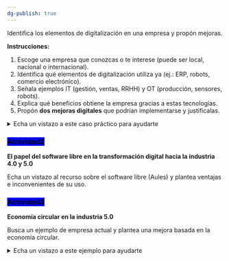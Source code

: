```yaml
---
dg-publish: true
---
```




Identifica los elementos de digitalización en una empresa y propón mejoras.

**Instrucciones:**

1. Escoge una empresa que conozcas o te interese (puede ser local, nacional o internacional).
2. Identifica qué elementos de digitalización utiliza ya (ej.: ERP, robots, comercio electrónico).
3. Señala ejemplos IT (gestión, ventas, RRHH) y OT (producción, sensores, robots).
4. Explica qué beneficios obtiene la empresa gracias a estas tecnologías.
5. Propón **dos mejoras digitales** que podrían implementarse y justifícalas.

<details>

<summary>Echa un vistazo a este caso práctico para ayudarte</summary>

<mark style="background-color:$info;">**Empresa seleccionada:**</mark> *<mark style="background-color:$info;">Mercadona (cadena de supermercados española)</mark>*

1. <mark style="background-color:$info;">**Elementos de digitalización que ya utiliza:**</mark>
   * *<mark style="background-color:$info;">IT:</mark>*
     * <mark style="background-color:$info;">Plataforma de comercio electrónico (tienda online).</mark>
     * <mark style="background-color:$info;">Sistema ERP para la gestión de inventarios.</mark>
     * <mark style="background-color:$info;">Aplicación móvil para clientes y programas de fidelización.</mark>
   * *<mark style="background-color:$info;">OT:</mark>*
     * <mark style="background-color:$info;">Robots en almacenes para clasificar productos y mover palets.</mark>
     * <mark style="background-color:$info;">Sensores de temperatura en cámaras frigoríficas.</mark>
     * <mark style="background-color:$info;">Sistemas automáticos de control logístico en centros de distribución.</mark>
2. <mark style="background-color:$info;">**Impacto en la empresa:**</mark>
   * <mark style="background-color:$info;">Mejora la eficiencia logística gracias a la automatización.</mark>
   * <mark style="background-color:$info;">Reduce las pérdidas de productos frescos mediante sensores de control.</mark>
   * <mark style="background-color:$info;">Aumenta la satisfacción del cliente con servicios digitales de compra online.</mark>
   * <mark style="background-color:$info;">Garantiza la trazabilidad de los productos desde el origen hasta el punto de venta.</mark>
3. <mark style="background-color:$info;">**Propuestas de mejora:**</mark>
   * <mark style="background-color:$info;">**Mejora 1: Uso de Inteligencia Artificial para análisis predictivo de la demanda.**</mark>\
     \&#xNAN;*<mark style="background-color:$info;">Justificación:</mark>* <mark style="background-color:$info;"></mark><mark style="background-color:$info;">permitiría prever qué productos serán más demandados en función de la temporada o tendencias de consumo, reduciendo roturas de stock y minimizando el desperdicio alimentario.</mark>
   * <mark style="background-color:$info;">**Mejora 2: Implantar gemelos digitales en los centros logísticos.**</mark>\
     \&#xNAN;*<mark style="background-color:$info;">Justificación:</mark>* <mark style="background-color:$info;"></mark><mark style="background-color:$info;">se podrían simular distintos escenarios de organización de almacenes antes de aplicarlos, aumentando la eficiencia sin interrumpir las operaciones reales.</mark>

</details>

### <mark style="background-color:blue;">**Actividad2**</mark>

**El papel del software libre en la transformación digital hacia la industria 4.0 y 5.0**

Echa un vistazo al recurso sobre el software libre (Aules) y plantea ventajas e inconvenientes de su uso.

### <mark style="background-color:blue;">**Actividad3**</mark>

**Economía circular en la industria 5.0**

Busca un ejemplo de empresa actual y plantea una mejora basada en la economía circular.

<details>

<summary>Echa un vistazo a este ejemplo para ayudarte</summary>

La industria textil es una de las que más residuos genera en el mundo. Bajo un modelo tradicional (lineal), la ropa se produce, se consume y se desecha, lo que provoca un enorme impacto ambiental.

Con la **economía circular** aplicada en el marco de la **Industria 5.0**, se busca un enfoque más sostenible y colaborativo entre personas y tecnología:

1. **Recogida de ropa usada**: Grandes marcas como **H\&M o Inditex** han implantado sistemas de recogida en tienda, donde los clientes pueden depositar prendas que ya no utilizan.
2. **Clasificación inteligente**: A través de **sistemas automatizados y algoritmos de IA**, la ropa se clasifica según su estado, material y posibilidades de reutilización.
3. **Reutilización y reciclaje**:
   * Prendas en buen estado se revenden en tiendas de segunda mano (*recommerce*).
   * Otras se **reciclan** para obtener fibras que permiten fabricar nuevas telas (por ejemplo, convertir vaqueros usados en nuevos tejidos de algodón reciclado).
4. **Producción sostenible**: Los fabricantes, apoyados en tecnologías de **IoT y Big Data**, ajustan la producción en función de la demanda real, evitando sobreproducción y reduciendo el desperdicio.
5. **Personalización en la Industria 5.0**: Gracias a la integración de la robótica avanzada y la interacción humano-máquina, los clientes pueden incluso **personalizar sus prendas recicladas**, dándoles un valor añadido y alargando su ciclo de vida.

**Resultado**:

* Se reducen residuos y consumo de materias primas.
* Se generan nuevas líneas de negocio (ropa reciclada, segunda mano, productos personalizados).
* La empresa mejora su **imagen de marca sostenible**, algo muy valorado por los consumidores jóvenes.

</details>

